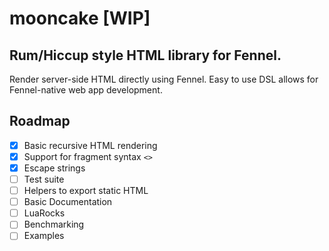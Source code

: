# mooncake [WIP]
## Rum/Hiccup style HTML library for Fennel.

Render server-side HTML directly using Fennel. Easy to use DSL allows for Fennel-native web app development.

## Roadmap
- [x] Basic recursive HTML rendering
- [x] Support for fragment syntax `<>`
- [x] Escape strings
- [ ] Test suite
- [ ] Helpers to export static HTML
- [ ] Basic Documentation
- [ ] LuaRocks
- [ ] Benchmarking
- [ ] Examples
